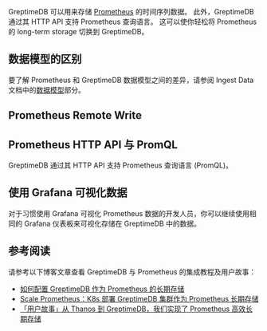 GreptimeDB 可以用来存储 [Prometheus](https://prometheus.io/) 的时间序列数据。
此外，GreptimeDB 通过其 HTTP API 支持 Prometheus 查询语言。
这可以使你轻松将 Prometheus 的 long-term storage 切换到 GreptimeDB。

## 数据模型的区别

要了解 Prometheus 和 GreptimeDB 数据模型之间的差异，请参阅 Ingest Data 文档中的[数据模型](/user-guide/ingest-data/for-observability/prometheus.md#data-model)部分。

## Prometheus Remote Write

<InjectContent id="remote-write" content={props.children}/>

## Prometheus HTTP API 与 PromQL

GreptimeDB 通过其 HTTP API 支持 Prometheus 查询语言 (PromQL)。
<InjectContent id="promql" content={props.children}/>

## 使用 Grafana 可视化数据

对于习惯使用 Grafana 可视化 Prometheus 数据的开发人员，你可以继续使用相同的 Grafana 仪表板来可视化存储在 GreptimeDB 中的数据。
<InjectContent id="grafana" content={props.children}/>

## 参考阅读

请参考以下博客文章查看 GreptimeDB 与 Prometheus 的集成教程及用户故事：

- [如何配置 GreptimeDB 作为 Prometheus 的长期存储](https://greptime.com/blogs/2024-08-09-prometheus-backend-tutorial)
- [Scale Prometheus：K8s 部署 GreptimeDB 集群作为 Prometheus 长期存储](https://greptime.com/blogs/2024-10-07-scale-prometheus)
- [「用户故事」从 Thanos 到 GreptimeDB，我们实现了 Prometheus 高效长期存储](https://greptime.com/blogs/2024-10-16-thanos-migration-to-greptimedb)

